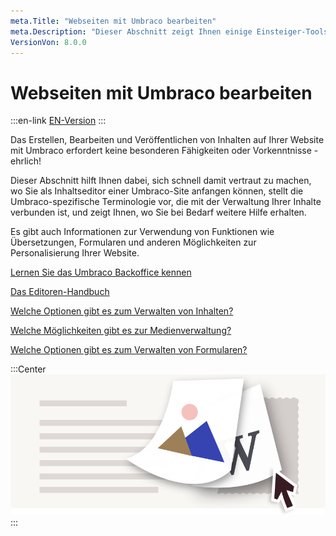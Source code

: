 ```yaml
---
meta.Title: "Webseiten mit Umbraco bearbeiten"
meta.Description: "Dieser Abschnitt zeigt Ihnen einige Einsteiger-Tools und Informationen, um Ihnen den Einstieg in Editor-Inhalte in Umbraco zu erleichtern."
VersionVon: 8.0.0
---
```


# Webseiten mit Umbraco bearbeiten
:::en-link
[EN-Version](/Getting-Started/Editing-websites-with-Umbraco/index.md)
:::

Das Erstellen, Bearbeiten und Veröffentlichen von Inhalten auf Ihrer Website mit Umbraco erfordert keine besonderen Fähigkeiten oder Vorkenntnisse - ehrlich!

Dieser Abschnitt hilft Ihnen dabei, sich schnell damit vertraut zu machen, wo Sie als Inhaltseditor einer Umbraco-Site anfangen können, stellt die Umbraco-spezifische Terminologie vor, die mit der Verwaltung Ihrer Inhalte verbunden ist, und zeigt Ihnen, wo Sie bei Bedarf weitere Hilfe erhalten.

Es gibt auch Informationen zur Verwendung von Funktionen wie Übersetzungen, Formularen und anderen Möglichkeiten zur Personalisierung Ihrer Website.

[Lernen Sie das Umbraco Backoffice kennen](../../02-Grundlagen/Backoffice/)

[Das Editoren-Handbuch](../../Tutorials/Editors-Manual)

[Welche Optionen gibt es zum Verwalten von Inhalten?](../../Tutorials/Editors-Manual/Working-with-Content/)

[Welche Möglichkeiten gibt es zur Medienverwaltung?](../../Tutorials/Editors-Manual/Media-Management/)

[Welche Optionen gibt es zum Verwalten von Formularen?](../../Add-ons/UmbracoForms/Editor/)

:::Center
![Umbraco bearbeiten](images/umbraco_8_2_A.png)
:::